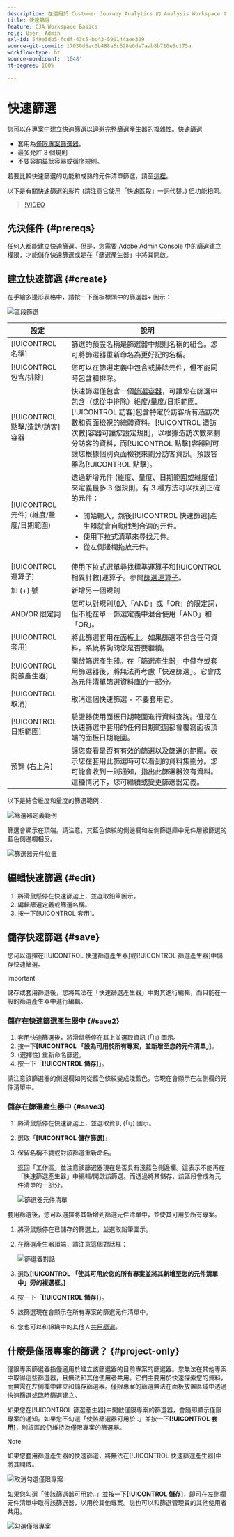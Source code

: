 ```yaml
---
description: 在適用於 Customer Journey Analytics 的 Analysis Workspace 中使用快速篩選
title: 快速篩選
feature: CJA Workspace Basics
role: User, Admin
exl-id: 549e5db5-fcdf-43c5-bc43-590144aee309
source-git-commit: 17030d5ac3b488a6c628e6de7aab8b710e5c175a
workflow-type: ht
source-wordcount: '1048'
ht-degree: 100%

---
```


# 快速篩選

您可以在專案中建立快速篩選以迴避完整[篩選產生器](/help/components/filters/create-filters.md)的複雜性。快速篩選

* 套用為[僅限專案篩選器](https://experienceleague.adobe.com/docs/analytics-platform/using/cja-components/cja-filters/quick-filters.html#project-only)。
* 最多允許 3 個規則
* 不要容納巢狀容器或循序規則。

若要比較快速篩選的功能和成熟的元件清單篩選，請至[這裡](/help/components/filters/filters-overview.md)。

以下是有關快速篩選的影片 (請注意它使用「快速區段」一詞代替。) 但功能相同。

>[!VIDEO](https://video.tv.adobe.com/v/341466/?quality=12&learn=on)

## 先決條件 {#prereqs}

任何人都能建立快速篩選。但是，您需要 [Adobe Admin Console](https://experienceleague.adobe.com/docs/analytics/admin/admin-console/permissions/summary-tables.html#analytics-tools) 中的篩選建立權限，才能儲存快速篩選或是在「篩選產生器」中將其開啟。

## 建立快速篩選 {#create}

在手繪多邊形表格中，請按一下面板標頭中的篩選器+ 圖示：

![區段篩選](assets/quick-seg1.png)

| 設定 | 說明 |
| --- | --- |
| [!UICONTROL 名稱] | 篩選的預設名稱是篩選器中規則名稱的組合。您可將篩選器重新命名為更好記的名稱。 |
| [!UICONTROL 包含/排除] | 您可以在篩選定義中包含或排除元件，但不能同時包含和排除。 |
| [!UICONTROL 點擊/造訪/訪客]容器 | 快速篩選僅包含一個[篩選容器](https://experienceleague.adobe.com/docs/analytics-platform/using/cja-components/cja-filters/filters-overview.html#filter-containers)，可讓您在篩選中包含（或從中排除）維度/量度/日期範圍。[!UICONTROL 訪客]包含特定於訪客所有造訪次數和頁面檢視的總體資料。[!UICONTROL 造訪次數]容器可讓您設定規則，以根據造訪次數來劃分訪客的資料，而[!UICONTROL 點擊]容器則可讓您根據個別頁面檢視來劃分訪客資訊。預設容器為[!UICONTROL 點擊]。 |
| [!UICONTROL 元件] (維度/量度/日期範圍) | 透過新增元件 (維度、量度、日期範圍或維度值) 來定義最多 3 個規則。有 3 種方法可以找到正確的元件：<ul><li>開始輸入，然後[!UICONTROL 快速篩選]產生器就會自動找到合適的元件。</li><li>使用下拉式清單來尋找元件。</li><li>從左側邊欄拖放元件。</li></ul> |
| [!UICONTROL 運算子] | 使用下拉式選單尋找標準運算子和[!UICONTROL 相異計數]運算子。參閱[篩選運算子](operators.md)。 |
| 加 (+) 號 | 新增另一個規則 |
| AND/OR 限定詞 | 您可以對規則加入「AND」或「OR」的限定詞，但不能在單一篩選定義中混合使用「AND」和「OR」。 |
| [!UICONTROL 套用] | 將此篩選套用在面板上。如果篩選不包含任何資料，系統將詢問您是否要繼續。 |
| [!UICONTROL 開啟產生器] | 開啟篩選產生器。在「篩選產生器」中儲存或套用篩選器後，將無法再考慮「快速篩選」。它會成為元件清單篩選資料庫的一部分。 |
| [!UICONTROL 取消] | 取消這個快速篩選 - 不要套用它。 |
| [!UICONTROL 日期範圍] | 驗證器使用面板日期範圍進行資料查詢。但是在快速篩選中套用的任何日期範圍都會覆寫面板頂端的面板日期範圍。 |
| 預覽 (右上角) | 讓您查看是否有有效的篩選以及篩選的範圍。表示您在套用此篩選時可以看到的資料集劃分。您可能會收到一則通知，指出此篩選器沒有資料。這種情況下，您可繼續或變更篩選器定義。 |

以下是結合維度和量度的篩選範例：

![篩選器定義範例](assets/quick-seg2.png)

篩選會顯示在頂端。請注意，其藍色條紋的側邊欄和左側篩選庫中元件層級篩選的藍色側邊欄相反。

![篩選器元件位置](assets/quick-seg3.png)

## 編輯快速篩選 {#edit}

1. 將滑鼠懸停在快速篩選上，並選取鉛筆圖示。
1. 編輯篩選定義或篩選名稱。
1. 按一下[!UICONTROL 套用]。

## 儲存快速篩選 {#save}

您可以選擇在[!UICONTROL 快速篩選產生器]或[!UICONTROL 篩選產生器]中儲存快速篩選。

>[!IMPORTANT]
>儲存或套用篩選後，您將無法在「快速篩選產生器」中對其進行編輯，而只能在一般的篩選產生器中進行編輯。

### 儲存在快速篩選產生器中 {#save2}

1. 套用快速篩選後，將滑鼠懸停在其上並選取資訊 (「i」) 圖示。
1. 按一下&#x200B;**[!UICONTROL 「設為可用於所有專案，並新增至您的元件清單」]**。
1. (選擇性) 重新命名篩選。
1. 按一下「**[!UICONTROL 儲存]**」。

請注意該篩選器的側邊欄如何從藍色條紋變成淺藍色。它現在會顯示在左側欄的元件清單中。

### 儲存在篩選產生器中 {#save3}

1. 將滑鼠懸停在快速篩選上，並選取資訊 (「i」) 圖示。
1. 選取「**[!UICONTROL 儲存篩選]**」
1. 保留名稱不變或對該篩選重新命名。

   返回「工作區」並注意該篩選器現在是否具有淺藍色側邊欄。這表示不能再在「快速篩選產生器」中編輯/開啟該篩選。而透過將其儲存，該區段會成為元件清單的一部分。

   ![篩選器元件清單](assets/quick-seg4.png)

套用篩選後，您可以選擇將其新增到篩選元件清單中，並使其可用於所有專案。

1. 將滑鼠懸停在已儲存的篩選上，並選取鉛筆圖示。

1. 在篩選產生器頂端，請注意這個對話框：

   ![篩選器對話](assets/project-only.png)

1. 選取&#x200B;**[!UICONTROL 「使其可用於您的所有專案並將其新增至您的元件清單中」旁的複選框。]**
1. 按一下「**[!UICONTROL 儲存]**」。
1. 該篩選現在會顯示在所有專案的篩選元件清單中。
1. 您也可以和組織中的其他人[共用篩選](/help/components/filters/manage-filters.md)。

## 什麼是僅限專案的篩選？ {#project-only}

僅限專案篩選器指僅適用於建立該篩選器的目前專案的篩選器。您無法在其他專案中取得這些篩選器，且無法和其他使用者共用。它們主要用於快速探索您的資料，而無需在左側欄中建立和儲存篩選器。僅限專案的篩選無法在面板放置區域中透過快速篩選或[臨時篩選](/help/components/filters/ad-hoc-filters.md)建立。

如果您在[!UICONTROL 篩選產生器]中開啟僅限專案的篩選器，會隨即顯示僅限專案的通知。如果您不勾選「使該篩選器可用於..」並按一下&#x200B;**[!UICONTROL 套用]**，則該區段仍維持為僅限專案的篩選器。

>[!NOTE]
>
>如果您套用篩選產生器的快速篩選，將無法在[!UICONTROL 快速篩選產生器]中將其開啟。

![取消勾選僅限專案](assets/project-only-unchecked.png)

如果您勾選「使該篩選器可用於..」並按一下&#x200B;**[!UICONTROL 儲存]**，即可在左側欄元件清單中取得該篩選器，以用於其他專案。您也可以和篩選管理員的其他使用者共用。

![勾選僅限專案](assets/project-only-checked.png)

